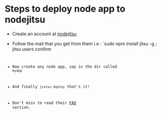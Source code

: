 # Steps to deploy node app to nodejitsu

* Create an account at [nodejitsu](http://nodejitsu.com/)

* Follow the mail that you get from them i.e : `sudo npm install jitsu -g ; jitsu users confirm <user> <code>

* Now create any node app, say in the dir called `myapp`

* And finally `jistsu deploy` that's it! 

* Don't miss to read their [FAQ](https://github.com/nodejitsu/handbook/#faq) section.

